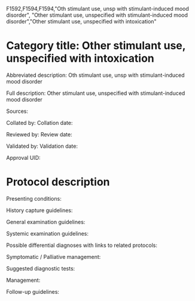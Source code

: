 F1592,F1594,F1594,"Oth stimulant use, unsp with stimulant-induced mood disorder", "Other stimulant use, unspecified with stimulant-induced mood disorder","Other stimulant use, unspecified with intoxication"
# Category title: Other stimulant use, unspecified with intoxication

Abbreviated description: Oth stimulant use, unsp with stimulant-induced mood disorder

Full description: Other stimulant use, unspecified with stimulant-induced mood disorder

Sources:

Collated by:
Collation date:

Reviewed by:
Review date:

Validated by:
Validation date:

Approval UID:

# Protocol description

Presenting conditions:

History capture guidelines:

General examination guidelines:

Systemic examination guidelines:

Possible differential diagnoses with links to related protocols:

Symptomatic / Palliative management:

Suggested diagnostic tests:

Management:

Follow-up guidelines:
